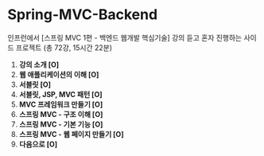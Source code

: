 # Spring-MVC-Backend
인프런에서 [스프링 MVC 1편 - 백엔드 웹개발 핵심기술] 강의 듣고 혼자 진행하는 사이드 프로젝트 (총 72강, 15시간 22분)

1. **강의 소개 [O]**
2. **웹 애플리케이션의 이해 [O]**
3. **서블릿 [O]**
4. **서블릿, JSP, MVC 패턴 [O]**
5. **MVC 프레임워크 만들기 [O]**
6. **스프링 MVC - 구조 이해 [O]**
7. **스프링 MVC - 기본 기능 [O]**
8. **스프링 MVC - 웹 페이지 만들기 [O]**
9. **다음으로 [O]**
